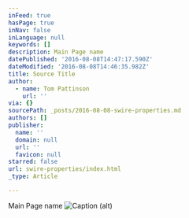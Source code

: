 ```yaml
---
inFeed: true
hasPage: true
inNav: false
inLanguage: null
keywords: []
description: Main Page name
datePublished: '2016-08-08T14:47:17.590Z'
dateModified: '2016-08-08T14:46:35.982Z'
title: Source Title
author:
  - name: Tom Pattinson
    url: ''
via: {}
sourcePath: _posts/2016-08-08-swire-properties.md
authors: []
publisher:
  name: ''
  domain: null
  url: ''
  favicon: null
starred: false
url: swire-properties/index.html
_type: Article

---
```

Main Page name
![Caption (alt)](https://the-grid-user-content.s3-us-west-2.amazonaws.com/18f7a94f-b987-4cbd-bb1c-b132c5eacfa9.png)